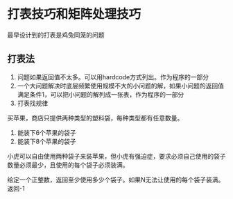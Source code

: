 # 打表技巧和矩阵处理技巧

最早设计到的打表是鸡兔同笼的问题


## 打表法
1. 问题如果返回值不太多。可以用hardcode方式列出。作为程序的一部分
2. 一个大问题解决时底层频繁使用规模不大的小问题的解，如果小问题的返回值满足条件1，可以把小问题的解列成一张表，作为程序的一部分
3. 打表找规律



买苹果，商店只提供两种类型的塑料袋，每种类型都有任意数量。
1. 能装下6个苹果的袋子
2. 能装下8个苹果的袋子

小虎可以自由使用两种袋子来装苹果，但小虎有强迫症，要求必须自己使用的袋子数量必须最少，且使用的每个袋子必须装满。

给定一个正整数，返回至少使用多少个袋子。如果N无法让使用的每个袋子装满。返回-1